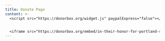 ```yaml
---
title: Donate Page
content: >-
  <script src="https://donorbox.org/widget.js" paypalExpress="false"></script> 


  <iframe src="https://donorbox.org/embed/in-their-honor-for-portland-s-future?default_interval=m" name="donorbox" allowpaymentrequest="allowpaymentrequest" seamless="seamless" frameborder="0" scrolling="no" height="900px" width="100%" style="display: block; margin: 0 auto; max-width: 500px; min-width: 250px; max-height:none!important" allow="payment"></iframe>
---
```

